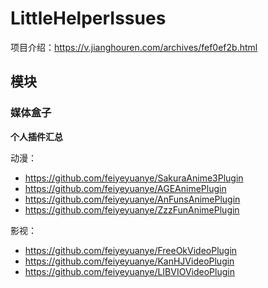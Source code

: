 # LittleHelperIssues

项目介绍：https://v.jianghouren.com/archives/fef0ef2b.html

## 模块
### 媒体盒子
**个人插件汇总**

动漫：
- https://github.com/feiyeyuanye/SakuraAnime3Plugin
- https://github.com/feiyeyuanye/AGEAnimePlugin
- https://github.com/feiyeyuanye/AnFunsAnimePlugin
- https://github.com/feiyeyuanye/ZzzFunAnimePlugin

影视：
- https://github.com/feiyeyuanye/FreeOkVideoPlugin
- https://github.com/feiyeyuanye/KanHJVideoPlugin
- https://github.com/feiyeyuanye/LIBVIOVideoPlugin

